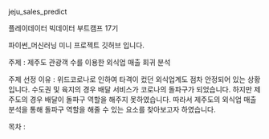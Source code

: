 jeju_sales_predict

플레이데이터 빅데이터 부트캠프 17기

파이썬_머신러닝 미니 프로젝트 깃허브 입니다.

주제 : 제주도 관광객 수를 이용한 외식업 매출 회귀 분석

주제 선정 이유 :
위드코로나로 인하여 타격이 컸던 외식업계도 점차 안정되어 있는 상황입니다. 수도권 및 육지의 경우 배달 서비스가 코로나의 돌파구가 되었습니다. 하지만 제주도의 경우 배달이 돌파구 역할을 해주지 못하였습니다.
따라서 제주도의 외식업 매출분석을 통해 돌파구 역할을 해줄 수 있는 요소를 찾아보고자 하였습니다.

목차 :
